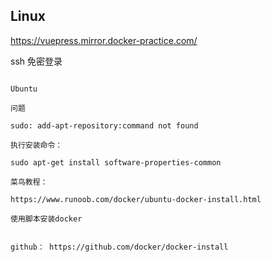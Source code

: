 ## Linux

https://vuepress.mirror.docker-practice.com/


ssh   免密登录

```

Ubuntu 

问题

sudo: add-apt-repository:command not found  

执行安装命令：

sudo apt-get install software-properties-common

```


```
菜鸟教程：

https://www.runoob.com/docker/ubuntu-docker-install.html

使用脚本安装docker 


github： https://github.com/docker/docker-install

